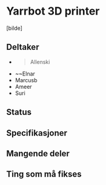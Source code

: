 # Yarrbot 3D printer
[bilde]

## Deltaker
- >Allenski
- ~~Elnar
- Marcusb
- Ameer
- Suri

## Status

## Specifikasjoner

## Mangende deler

## Ting som må fikses

